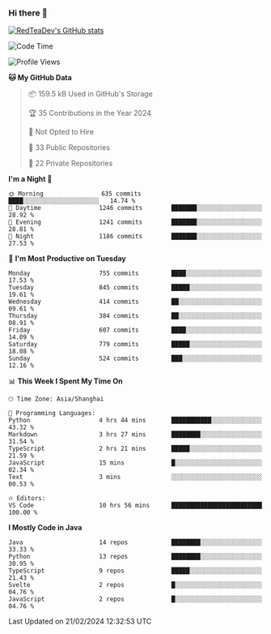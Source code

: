 ### Hi there 👋

<!--
**RedTeaDev/RedTeaDev** is a ✨ _special_ ✨ repository because its `README.md` (this file) appears on your GitHub profile.

Here are some ideas to get you started:

- 🔭 I’m currently working on ...
- 🌱 I’m currently learning ...
- 👯 I’m looking to collaborate on ...
- 🤔 I’m looking for help with ...
- 💬 Ask me about ...
- 📫 How to reach me: ...
- 😄 Pronouns: ...
- ⚡ Fun fact: ...
-->

<!--
[![wakatime](https://wakatime.com/badge/user/6b101ed0-04c0-4490-9283-eb61f2efff96.svg)](https://wakatime.com/@6b101ed0-04c0-4490-9283-eb61f2efff96)
!-->

[![RedTeaDev's GitHub stats](https://github-readme-stats.vercel.app/api?username=RedTeaDev)](https://github.com/anuraghazra/github-readme-stats)
<!--
[![willianrod's wakatime stats](https://github-readme-stats.vercel.app/api/wakatime?username=RedTeaDev)](https://github.com/anuraghazra/github-readme-stats)
!-->
<!--START_SECTION:waka-->
![Code Time](http://img.shields.io/badge/Code%20Time-2%2C047%20hrs%2017%20mins-blue)

![Profile Views](http://img.shields.io/badge/Profile%20Views-3-blue)

**🐱 My GitHub Data** 

> 📦 159.5 kB Used in GitHub's Storage 
 > 
> 🏆 35 Contributions in the Year 2024
 > 
> 🚫 Not Opted to Hire
 > 
> 📜 33 Public Repositories 
 > 
> 🔑 22 Private Repositories 
 > 
**I'm a Night 🦉** 

```text
🌞 Morning                635 commits         ████░░░░░░░░░░░░░░░░░░░░░   14.74 % 
🌆 Daytime                1246 commits        ███████░░░░░░░░░░░░░░░░░░   28.92 % 
🌃 Evening                1241 commits        ███████░░░░░░░░░░░░░░░░░░   28.81 % 
🌙 Night                  1186 commits        ███████░░░░░░░░░░░░░░░░░░   27.53 % 
```
📅 **I'm Most Productive on Tuesday** 

```text
Monday                   755 commits         ████░░░░░░░░░░░░░░░░░░░░░   17.53 % 
Tuesday                  845 commits         █████░░░░░░░░░░░░░░░░░░░░   19.61 % 
Wednesday                414 commits         ██░░░░░░░░░░░░░░░░░░░░░░░   09.61 % 
Thursday                 384 commits         ██░░░░░░░░░░░░░░░░░░░░░░░   08.91 % 
Friday                   607 commits         ████░░░░░░░░░░░░░░░░░░░░░   14.09 % 
Saturday                 779 commits         █████░░░░░░░░░░░░░░░░░░░░   18.08 % 
Sunday                   524 commits         ███░░░░░░░░░░░░░░░░░░░░░░   12.16 % 
```


📊 **This Week I Spent My Time On** 

```text
🕑︎ Time Zone: Asia/Shanghai

💬 Programming Languages: 
Python                   4 hrs 44 mins       ███████████░░░░░░░░░░░░░░   43.32 % 
Markdown                 3 hrs 27 mins       ████████░░░░░░░░░░░░░░░░░   31.54 % 
TypeScript               2 hrs 21 mins       █████░░░░░░░░░░░░░░░░░░░░   21.59 % 
JavaScript               15 mins             █░░░░░░░░░░░░░░░░░░░░░░░░   02.34 % 
Text                     3 mins              ░░░░░░░░░░░░░░░░░░░░░░░░░   00.53 % 

🔥 Editors: 
VS Code                  10 hrs 56 mins      █████████████████████████   100.00 % 
```

**I Mostly Code in Java** 

```text
Java                     14 repos            ████████░░░░░░░░░░░░░░░░░   33.33 % 
Python                   13 repos            ████████░░░░░░░░░░░░░░░░░   30.95 % 
TypeScript               9 repos             █████░░░░░░░░░░░░░░░░░░░░   21.43 % 
Svelte                   2 repos             █░░░░░░░░░░░░░░░░░░░░░░░░   04.76 % 
JavaScript               2 repos             █░░░░░░░░░░░░░░░░░░░░░░░░   04.76 % 
```




 Last Updated on 21/02/2024 12:32:53 UTC
<!--END_SECTION:waka-->


